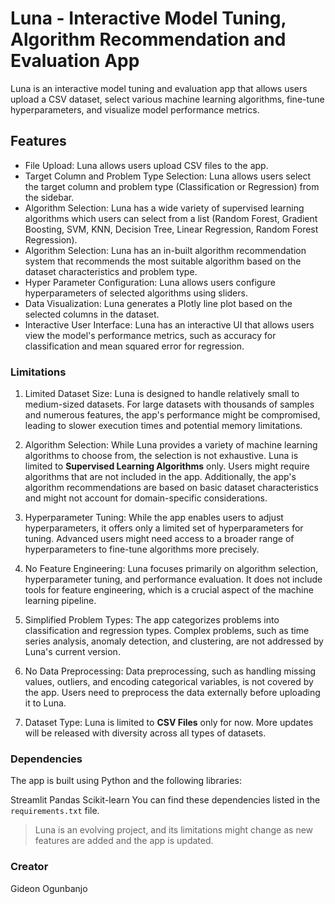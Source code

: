 # Luna - Interactive Model Tuning, Algorithm Recommendation and Evaluation App

Luna is an interactive model tuning and evaluation app that allows users upload a CSV dataset, select various machine learning algorithms, fine-tune hyperparameters, and visualize model performance metrics.
## Features
- File Upload: Luna allows users upload CSV files to the app.
- Target Column and Problem Type Selection: Luna allows users select the target column and problem type (Classification or Regression) from the sidebar.
- Algorithm Selection: Luna has a wide variety of supervised learning algorithms which users can select from a list (Random Forest, Gradient Boosting, SVM, KNN, Decision Tree, Linear Regression, Random Forest Regression).
- Algorithm Selection: Luna has an in-built algorithm recommendation system that recommends the most suitable algorithm based on the dataset characteristics and problem type.
- Hyper Parameter Configuration: Luna allows users configure hyperparameters of selected algorithms using sliders.
- Data Visualization: Luna generates a Plotly line plot based on the selected columns in the dataset.
- Interactive User Interface: Luna has an interactive UI that allows users view the model's performance metrics, such as accuracy for classification and mean squared error for regression.

### Limitations
1. Limited Dataset Size: Luna is designed to handle relatively small to medium-sized datasets. For large datasets with thousands of samples and numerous features, the app's performance might be compromised, leading to slower execution times and potential memory limitations.

2. Algorithm Selection: While Luna provides a variety of machine learning algorithms to choose from, the selection is not exhaustive. Luna is limited to **Supervised Learning Algorithms** only. Users might require algorithms that are not included in the app. Additionally, the app's algorithm recommendations are based on basic dataset characteristics and might not account for domain-specific considerations.

3. Hyperparameter Tuning: While the app enables users to adjust hyperparameters, it offers only a limited set of hyperparameters for tuning. Advanced users might need access to a broader range of hyperparameters to fine-tune algorithms more precisely.

4. No Feature Engineering: Luna focuses primarily on algorithm selection, hyperparameter tuning, and performance evaluation. It does not include tools for feature engineering, which is a crucial aspect of the machine learning pipeline.

5. Simplified Problem Types: The app categorizes problems into classification and regression types. Complex problems, such as time series analysis, anomaly detection, and clustering, are not addressed by Luna's current version.

6. No Data Preprocessing: Data preprocessing, such as handling missing values, outliers, and encoding categorical variables, is not covered by the app. Users need to preprocess the data externally before uploading it to Luna.

7. Dataset Type: Luna is limited to **CSV Files** only for now. More updates will be released with diversity across all types of datasets.

### Dependencies
The app is built using Python and the following libraries:

Streamlit
Pandas
Scikit-learn
You can find these dependencies listed in the `requirements.txt` file.

> Luna is an evolving project, and its limitations might change as new features are added and the app is updated.
### Creator
Gideon Ogunbanjo
